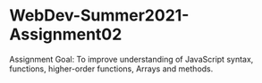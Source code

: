 # WebDev-Summer2021-Assignment02
Assignment Goal:
To improve understanding of JavaScript syntax, functions, higher-order functions, Arrays and methods.

